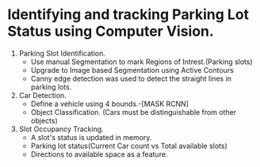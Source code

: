 # Identifying and tracking Parking Lot Status using Computer Vision.

1. Parking Slot Identification.
   - Use manual Segmentation to mark Regions of Intrest.(Parking slots)
   - Upgrade to Image based Segmentation using Active Contours
   - Canny edge detection was used to detect the straight lines in parking lots.
2. Car Detection.
   - Define a vehicle using 4 bounds.-[MASK RCNN]
   - Object Classification. (Cars must be distinguishable from other objects)
3. Slot Occupancy Tracking.
   - A slot's status is updated in memory.
   - Parking lot status(Current Car count vs Total available slots)
   - Directions to available space as a feature.
